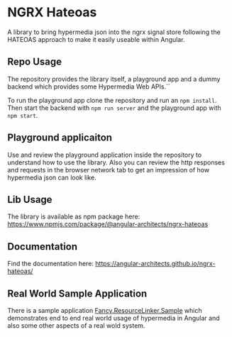 # NGRX Hateoas

A library to bring hypermedia json into the ngrx signal store following the HATEOAS approach to make it easily useable within Angular.

## Repo Usage

The repository provides the library itself, a playground app and a dummy backend which provides some Hypermedia Web APIs.``

To run the playground app clone the repository and run an `npm install`. Then start the backend with `npm run server` and the playground app with `npm start`.

## Playground applicaiton

Use and review the playground application inside the repository to understand how to use the library. Also you can review the http responses and requests in the browser network tab to get an impression of how hypermedia json can look like. 

## Lib Usage
The library is available as npm package here: https://www.npmjs.com/package/@angular-architects/ngrx-hateoas

## Documentation
Find the documentation here: https://angular-architects.github.io/ngrx-hateoas/

## Real World Sample Application
There is a sample application [Fancy.ResourceLinker.Sample](https://github.com/fancyDevelopment/Fancy.ResourceLinker.Sample) which demonstrates end to end real world usage of hypermedia in Angular and also some other aspects of a real wold system.
